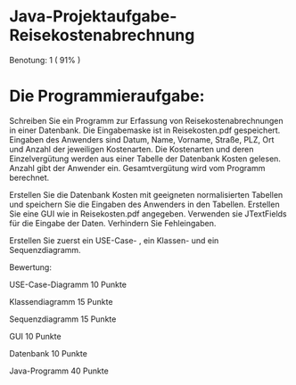 # Java-Projektaufgabe-Reisekostenabrechnung

Benotung: 1 ( 91% )


Die Programmieraufgabe:
======================
Schreiben Sie ein Programm zur Erfassung von Reisekostenabrechnungen in einer Datenbank.
Die Eingabemaske ist in Reisekosten.pdf gespeichert.
Eingaben des Anwenders sind Datum, Name, Vorname, Straße, PLZ, Ort und Anzahl der jeweiligen
Kostenarten. Die Kostenarten und deren Einzelvergütung werden aus einer Tabelle der
Datenbank Kosten gelesen. Anzahl gibt der Anwender ein. Gesamtvergütung wird vom Programm berechnet.

Erstellen Sie die Datenbank Kosten mit geeigneten normalisierten Tabellen und speichern Sie die Eingaben des
Anwenders in den Tabellen.
Erstellen Sie eine GUI wie in Reisekosten.pdf angegeben. Verwenden sie JTextFields für die Eingabe
der Daten. Verhindern Sie Fehleingaben.

Erstellen Sie zuerst ein USE-Case- , ein Klassen- und ein Sequenzdiagramm.



Bewertung:

USE-Case-Diagramm                 10 Punkte

Klassendiagramm                   15 Punkte

Sequenzdiagramm                   15 Punkte

GUI                               10 Punkte

Datenbank                         10 Punkte

Java-Programm                     40 Punkte
